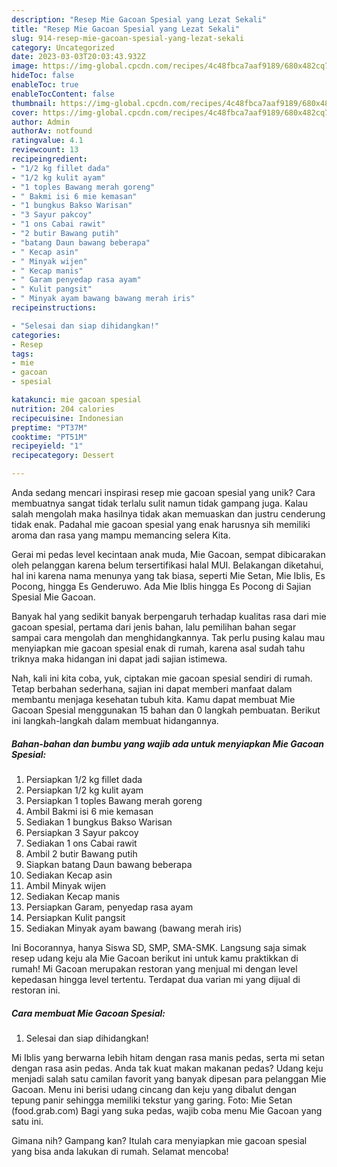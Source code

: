 ```yaml
---
description: "Resep Mie Gacoan Spesial yang Lezat Sekali"
title: "Resep Mie Gacoan Spesial yang Lezat Sekali"
slug: 914-resep-mie-gacoan-spesial-yang-lezat-sekali
category: Uncategorized
date: 2023-03-03T20:03:43.932Z
image: https://img-global.cpcdn.com/recipes/4c48fbca7aaf9189/680x482cq70/mie-gacoan-spesial-foto-resep-utama.jpg
hideToc: false
enableToc: true
enableTocContent: false
thumbnail: https://img-global.cpcdn.com/recipes/4c48fbca7aaf9189/680x482cq70/mie-gacoan-spesial-foto-resep-utama.jpg
cover: https://img-global.cpcdn.com/recipes/4c48fbca7aaf9189/680x482cq70/mie-gacoan-spesial-foto-resep-utama.jpg
author: Admin
authorAv: notfound
ratingvalue: 4.1
reviewcount: 13
recipeingredient:
- "1/2 kg fillet dada"
- "1/2 kg kulit ayam"
- "1 toples Bawang merah goreng"
- " Bakmi isi 6 mie kemasan"
- "1 bungkus Bakso Warisan"
- "3 Sayur pakcoy"
- "1 ons Cabai rawit"
- "2 butir Bawang putih"
- "batang Daun bawang beberapa"
- " Kecap asin"
- " Minyak wijen"
- " Kecap manis"
- " Garam penyedap rasa ayam"
- " Kulit pangsit"
- " Minyak ayam bawang bawang merah iris"
recipeinstructions:

- "Selesai dan siap dihidangkan!"
categories:
- Resep
tags:
- mie
- gacoan
- spesial

katakunci: mie gacoan spesial 
nutrition: 204 calories
recipecuisine: Indonesian
preptime: "PT37M"
cooktime: "PT51M"
recipeyield: "1"
recipecategory: Dessert

---
```





Anda sedang mencari inspirasi resep mie gacoan spesial yang unik? Cara membuatnya sangat tidak terlalu sulit namun tidak gampang juga. Kalau salah mengolah maka hasilnya tidak akan memuaskan dan justru cenderung tidak enak. Padahal mie gacoan spesial yang enak harusnya sih memiliki aroma dan rasa yang mampu memancing selera Kita.





Gerai mi pedas level kecintaan anak muda, Mie Gacoan, sempat dibicarakan oleh pelanggan karena belum tersertifikasi halal MUI. Belakangan diketahui, hal ini karena nama menunya yang tak biasa, seperti Mie Setan, Mie Iblis, Es Pocong, hingga Es Genderuwo. Ada Mie Iblis hingga Es Pocong di Sajian Spesial Mie Gacoan.

Banyak hal yang sedikit banyak berpengaruh terhadap kualitas rasa dari mie gacoan spesial, pertama dari jenis bahan, lalu pemilihan bahan segar sampai cara mengolah dan menghidangkannya. Tak perlu pusing kalau mau menyiapkan mie gacoan spesial enak di rumah, karena asal sudah tahu triknya maka hidangan ini dapat jadi sajian istimewa.






Nah, kali ini kita coba, yuk, ciptakan mie gacoan spesial sendiri di rumah. Tetap berbahan sederhana, sajian ini dapat memberi manfaat dalam membantu menjaga kesehatan tubuh kita. Kamu dapat membuat Mie Gacoan Spesial menggunakan 15 bahan dan 0 langkah pembuatan. Berikut ini langkah-langkah dalam membuat hidangannya.

<!--inarticleads1-->

##### Bahan-bahan dan bumbu yang wajib ada untuk menyiapkan Mie Gacoan Spesial:

1. Persiapkan 1/2 kg fillet dada
1. Persiapkan 1/2 kg kulit ayam
1. Persiapkan 1 toples Bawang merah goreng
1. Ambil  Bakmi isi 6 mie kemasan
1. Sediakan 1 bungkus Bakso Warisan
1. Persiapkan 3 Sayur pakcoy
1. Sediakan 1 ons Cabai rawit
1. Ambil 2 butir Bawang putih
1. Siapkan batang Daun bawang beberapa
1. Sediakan  Kecap asin
1. Ambil  Minyak wijen
1. Sediakan  Kecap manis
1. Persiapkan  Garam, penyedap rasa ayam
1. Persiapkan  Kulit pangsit
1. Sediakan  Minyak ayam bawang (bawang merah iris)


Ini Bocorannya, hanya Siswa SD, SMP, SMA-SMK. Langsung saja simak resep udang keju ala Mie Gacoan berikut ini untuk kamu praktikkan di rumah! Mi Gacoan merupakan restoran yang menjual mi dengan level kepedasan hingga level tertentu. Terdapat dua varian mi yang dijual di restoran ini. 

<!--inarticleads2-->

##### Cara membuat Mie Gacoan Spesial:


1. Selesai dan siap dihidangkan!

Mi Iblis yang berwarna lebih hitam dengan rasa manis pedas, serta mi setan dengan rasa asin pedas. Anda tak kuat makan makanan pedas? Udang keju menjadi salah satu camilan favorit yang banyak dipesan para pelanggan Mie Gacoan. Menu ini berisi udang cincang dan keju yang dibalut dengan tepung panir sehingga memiliki tekstur yang garing. Foto: Mie Setan (food.grab.com) Bagi yang suka pedas, wajib coba menu Mie Gacoan yang satu ini. 

Gimana nih? Gampang kan? Itulah cara menyiapkan mie gacoan spesial yang bisa anda lakukan di rumah. Selamat mencoba!
